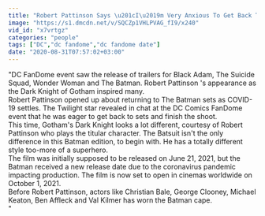 ```yaml
---
title: "Robert Pattinson Says \u201cI\u2019m Very Anxious To Get Back To Work\u201d Post COVID"
image: "https://s1.dmcdn.net/v/SQCZp1VHLPVAG_fI9/x240"
vid_id: "x7vrtgz"
categories: "people"
tags: ["DC","dc fandome","dc fandome date"]
date: "2020-08-31T07:57:02+03:00"
---
```

&quot;DC FanDome event saw the release of trailers for Black Adam, The Suicide Squad, Wonder Woman and The Batman. Robert Pattinson 's appearance as the Dark Knight of Gotham inspired many.  <br>Robert Pattinson opened up about returning to The Batman sets as COVID-19 settles. The Twilight star revealed in chat at the DC Comics FanDome event that he was eager to get back to sets and finish the shoot.   <br>This time, Gotham's Dark Knight looks a lot different, courtesy of Robert Pattinson who plays the titular character. The Batsuit isn't the only difference in this Batman edition, to begin with. He has a totally different style too-more of a superhero.  <br>The film was initially supposed to be released on June 21, 2021, but the Batman received a new release date due to the coronavirus pandemic impacting production. The film is now set to open in cinemas worldwide on October 1, 2021.  <br>Before Robert Pattinson, actors like Christian Bale, George Clooney, Michael Keaton, Ben Affleck and Val Kilmer has worn the Batman cape.  <br>&quot;
